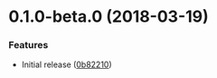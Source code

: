 <a name="0.1.0-beta.0"></a>
# 0.1.0-beta.0 (2018-03-19)


### Features

* Initial release ([0b82210](https://github.com/LukasHechenberger/server-scripts/commits/0b82210))




